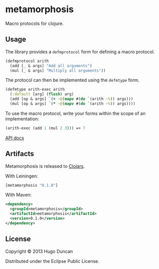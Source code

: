 # metamorphosis

Macro protocols for clojure.

## Usage

The library provides a `defmprotocol` form for defining a macro protocol.

```clj
(defmprotocol arith
  (add [_ & args] "Add all arguments")
  (mul [_ & args] "Multiply all arguments"))
```

The protocol can then be implemented using the `defmtype` form.

```clj
(defmtype arith-exec arith
  (:default [arg] (flush) arg)
  (add [op & args] `(+ ~@(mapv #(do `(arith ~%)) args)))
  (mul [op & args] `(* ~@(mapv #(do `(arith ~%)) args))))
```

To use the macro protocol, write your forms within the scope of an
implementation:

```clj
(arith-exec (add 1 (mul 2 3))) => 7
```

[API docs](http://hugoduncan.github.com/metamorphosis/api/0.1)

## Artifacts

Metamorphosis is released to [Clojars](https://clojars.org/metamorphosis).

With Leiningen:

```clj
[metamorphosis "0.1.0"]
```

With Maven:

```xml
<dependency>
  <groupId>metamorphosis</groupId>
  <artifactId>metamorphosis</artifactId>
  <version>0.1.0</version>
</dependency>
```

## License

Copyright © 2013 Hugo Duncan

Distributed under the Eclipse Public License.
